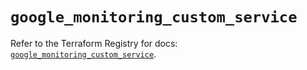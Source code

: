 # `google_monitoring_custom_service`

Refer to the Terraform Registry for docs: [`google_monitoring_custom_service`](https://registry.terraform.io/providers/hashicorp/google/6.49.3/docs/resources/monitoring_custom_service).
